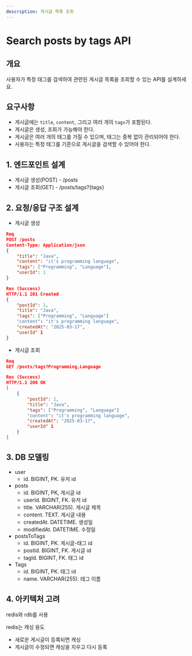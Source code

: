 ```yaml
---
description: 게시글 목록 조회
---
```


# Search posts by tags API

## 개요

사용자가 특정 태그를 검색하여 관련된 게시글 목록을 조회할 수 있는 API를 설계하세요.

## 요구사항

* 게시글에는 `title`, `content`, 그리고 여러 개의 `tags`가 포함된다.
* 게시글은 생성, 조회가 가능해야 한다.
* 게시글은 여러 개의 태그를 가질 수 있으며, 태그는 중복 없이 관리되어야 한다.
* 사용자는 특정 태그를 기준으로 게시글을 검색할 수 있어야 한다.



## 1. 엔드포인트 설계

* 게시글 생성(POST) - /posts
* 게시글 조회(GET) - /posts/tags?{tags}



## 2. 요청/응답 구조 설계

* 게시글 생성

```json
Req
POST /posts
Content-Type: Application/json
{
    "title": "Java",
    "content": "it's programming language",
    "tags": ["Programming", "Language"],
    "userId": 1
}

Res (Success)
HTTP/1.1 201 Created
{
    "postId": 1,
    "title": "Java",
    "tags": ["Programming", "Language"]
    "content": "it's programming language",
    "createdAt": "2025-03-17",
    "userId" 1
}
```

* 게시글 조회

```json
Req
GET /posts/tags?Programming,Language

Res (Success)
HTTP/1.1 200 OK
[
    {
        "postId": 1,
        "title": "Java",
        "tags": ["Programming", "Language"]
        "content": "it's programming language",
        "createdAt": "2025-03-17",
        "userId" 1
    }
]
```



## 3. DB 모델링

* user
  * id. BIGINT, PK. 유저 id
* posts
  * id. BIGINT, PK, 게시글 id
  * userId. BIGINT, FK. 유저 id
  * title. VARCHAR(255). 게시글 제목
  * content. TEXT. 게시글 내용
  * createdAt. DATETIME. 생성일
  * modifiedAt. DATETIME. 수정일
* postsToTags
  * id. BIGINT, PK. 게시글-태그 id
  * postId. BIGINT, FK. 게시글 id
  * tagId. BIGINT, FK. 태그 id
* Tags
  * id. BIGINT, PK. 태그 id
  * name. VARCHAR(255). 태그 이름



## 4. 아키텍처 고려

redis와 rdb를 사용

redis는 캐싱 용도

* 새로운 게시글이 등록되면 캐싱
* 게시글이 수정되면 캐싱을 지우고 다시 등록

